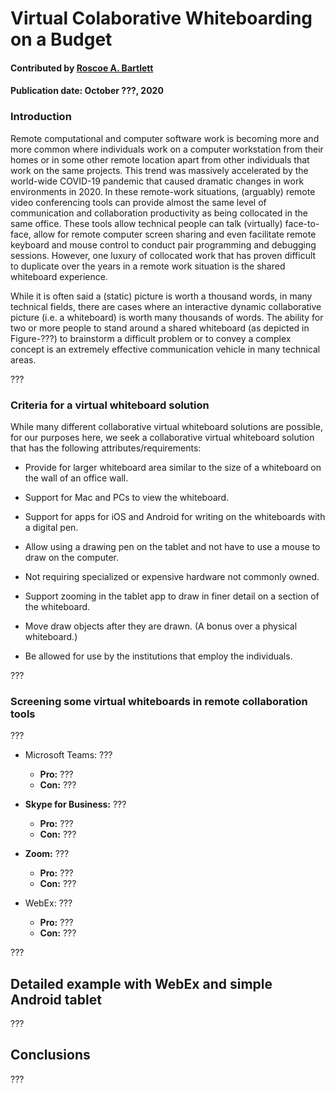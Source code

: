 # Virtual Colaborative Whiteboarding on a Budget

#### Contributed by [Roscoe A. Bartlett](https://bartlettroscoe.github.io/)

#### Publication date: October ???, 2020

### Introduction

Remote computational and computer software work is becoming more and more common where individuals work on a computer workstation from their homes or in some other remote location apart from other individuals that work on the same projects.
This trend was massively accelerated by the world-wide COVID-19 pandemic that caused dramatic changes in work environments in 2020.
In these remote-work situations, (arguably) remote video conferencing tools can provide almost the same level of communication and collaboration productivity as being collocated in the same office.
These tools allow technical people can talk (virtually) face-to-face, allow for remote computer screen sharing and even facilitate remote keyboard and mouse control to conduct pair programming and debugging sessions.
However, one luxury of collocated work that has proven difficult to duplicate over the years in a remote work situation is the shared whiteboard experience.

While it is often said a (static) picture is worth a thousand words, in many technical fields, there are cases where an interactive dynamic collaborative picture (i.e. a whiteboard) is worth many thousands of words.
The ability for two or more people to stand around a shared whiteboard (as depicted in Figure-???) to brainstorm a difficult problem or to convey a complex concept is an extremely effective communication vehicle in many technical areas.

???

### Criteria for a virtual whiteboard solution

While many different collaborative virtual whiteboard solutions are possible, for our purposes here, we seek a collaborative virtual whiteboard solution that has the following attributes/requirements:

* Provide for larger whiteboard area similar to the size of a whiteboard on the wall of an office wall.

* Support for Mac and PCs to view the whiteboard.

* Support for apps for iOS and Android for writing on the whiteboards with a digital pen.

* Allow using a drawing pen on the tablet and not have to use a mouse to draw on the computer.

* Not requiring specialized or expensive hardware not commonly owned.

* Support zooming in the tablet app to draw in finer detail on a section of the whiteboard.

* Move draw objects after they are drawn.  (A bonus over a physical whiteboard.)

* Be allowed for use by the institutions that employ the individuals.

???

### Screening some virtual whiteboards in remote collaboration tools

???

* Microsoft Teams: ???
  * **Pro:** ???
  * **Con:** ???

* **Skype for Business:** ???
  * **Pro:** ???
  * **Con:** ???

* **Zoom:** ???
  * **Pro:** ???
  * **Con:** ???

* WebEx: ???
  * **Pro:** ???
  * **Con:** ???

???

## Detailed example with WebEx and simple Android tablet

???

## Conclusions

???


<!---
Publish: preview
RSS update: 2020-10-???
Categories: ???
Topics: ???
Tags: bssw-article
Level: 2
Prerequisites: defaults
Aggregate: none
--->
